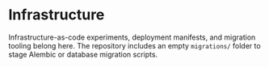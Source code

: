 <!-- SPDX-License-Identifier: MPL-2.0 -->
# Infrastructure

Infrastructure-as-code experiments, deployment manifests, and migration tooling belong here. The repository includes an empty `migrations/` folder to stage Alembic or database migration scripts.
